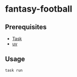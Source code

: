 # fantasy-football

## Prerequisites

- [Task](https://taskfile.dev/installation/)
- [uv](https://github.com/astral-sh/uv)

## Usage

```shell
task run
```
